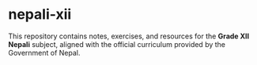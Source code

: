 # nepali-xii
This repository contains notes, exercises, and resources for the **Grade XII Nepali** subject, aligned with the official curriculum provided by the Government of Nepal.

